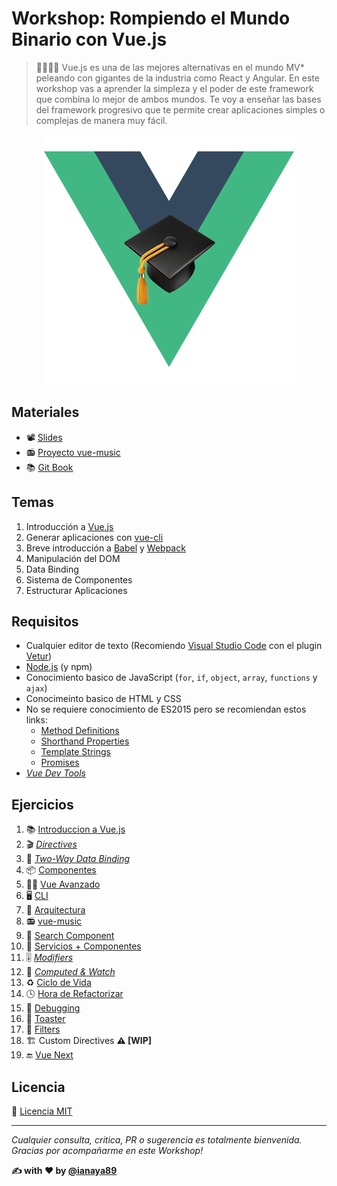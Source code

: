 # Workshop: Rompiendo el Mundo Binario con Vue.js



> 👨‍🏫🇪🇸 Vue.js es una de las mejores alternativas en el mundo MV* peleando con gigantes de la industria como React y Angular. En este workshop vas a aprender la simpleza y el poder de este framework que combina lo mejor de ambos mundos. Te voy a enseñar las bases del framework progresivo que te permite crear aplicaciones simples o complejas de manera muy fácil.

<p align="center">
 <img src="docs/img/logo-emoji.png" alt="vue">
</p>

## Materiales
* 📽 [Slides](https://ianaya89.github.io/workshop-vuejs)
* 📻 [Proyecto vue-music](https://github.com/ianaya89/vue-music)
* 📚 [Git Book](https://ianaya89.gitbooks.io/rompiendo-el-mundo-binario-con-vue-js)

## Temas

1. Introducción a [Vue.js](https://vuejs.org/)
2. Generar aplicaciones con [vue-cli](https://github.com/vuejs/vue-cli)
3. Breve introducción a [Babel](http://babeljs.io/) y [Webpack](https://webpack.js.org/)
4. Manipulación del DOM
5. Data Binding
6. Sistema de Componentes
7. Estructurar Aplicaciones

## Requisitos

* Cualquier editor de texto (Recomiendo [Visual Studio Code](https://code.visualstudio.com/) con el plugin [Vetur](https://marketplace.visualstudio.com/items?itemName=octref.vetur))
* [Node.js](https://nodejs.org/en/) (y npm)
* Conocimiento basico de JavaScript (`for`, `if`, `object`, `array`, `functions` y `ajax`)
* Conocimeinto basico de HTML y CSS
* No se requiere conocimiento de ES2015 pero se recomiendan estos links:
  * [Method Definitions](https://developer.mozilla.org/es/docs/Web/JavaScript/Referencia/funciónes/Method_definitions)
  * [Shorthand Properties](https://developer.mozilla.org/en/docs/Web/JavaScript/Reference/Operators/Object_initializer)
  * [Template Strings](https://developer.mozilla.org/es/docs/Web/JavaScript/Referencia/template_strings)
  * [Promises](https://developer.mozilla.org/es/docs/Web/JavaScript/Referencia/Objetos_globales/Promise)
* *[Vue Dev Tools](https://github.com/vuejs/vue-devtools)*

## Ejercicios
1. 📚 [Introduccion a Vue.js](https://github.com/ianaya89/workshop-vuejs/blob/master/ex/01.md)
2. 🎬 *[Directives](https://github.com/ianaya89/workshop-vuejs/blob/master/ex/02.md)*
3. 🔁 *[Two-Way Data Binding](https://github.com/ianaya89/workshop-vuejs/blob/master/ex/03.md)*
4. 📦 [Componentes](https://github.com/ianaya89/workshop-vuejs/blob/master/ex/04.md)
5. 👨‍🎓 [Vue Avanzado](https://github.com/ianaya89/workshop-vuejs/blob/master/ex/05.md)
6. 🖥 [CLI](https://github.com/ianaya89/workshop-vuejs/blob/master/ex/06.md)
7. 👷 [Arquitectura](https://github.com/ianaya89/workshop-vuejs/blob/master/ex/07.md)
8. 📻 [vue-music](https://github.com/ianaya89/workshop-vuejs/blob/master/ex/08.md)
9. 🔎 [Search Component](https://github.com/ianaya89/workshop-vuejs/blob/master/ex/09.md)
10. 🚀 [Servicios + Componentes](https://github.com/ianaya89/workshop-vuejs/blob/master/ex/10.md)
11. 🎚 *[Modifiers](https://github.com/ianaya89/workshop-vuejs/blob/master/ex/11.md)*
12. 👀 *[Computed & Watch](https://github.com/ianaya89/workshop-vuejs/blob/master/ex/12.md)*
13. ♻️ [Ciclo de Vida](https://github.com/ianaya89/workshop-vuejs/blob/master/ex/13.md)
14. 🕓 [Hora de Refactorizar](https://github.com/ianaya89/workshop-vuejs/blob/master/ex/14.md)
15. 🐛 [Debugging](https://github.com/ianaya89/workshop-vuejs/blob/master/ex/15.md)
16. 🍞 [Toaster](https://github.com/ianaya89/workshop-vuejs/blob/master/ex/16.md)
17. 🚬 [Filters](https://github.com/ianaya89/workshop-vuejs/blob/master/ex/17.md)
18. 🏗 Custom Directives **⚠️ [WIP]**
19. 🔚 [Vue Next](https://github.com/ianaya89/workshop-vuejs/blob/master/ex/18.md)

## Licencia
📄 [Licencia MIT](https://github.com/ndelvalle/workshop-vuejs/blob/master/LICENSE)

---
*Cualquier consulta, critica, PR o sugerencia es totalmente bienvenida.
Gracias por acompañarme en este Workshop!*

**✍️ with ❤️ by [@ianaya89](https://twitter.com/ianaya89)**
